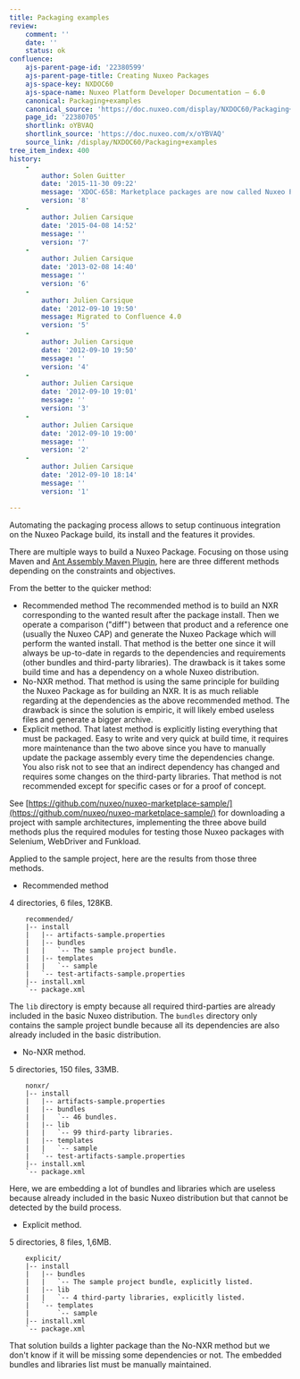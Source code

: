 ```yaml
---
title: Packaging examples
review:
    comment: ''
    date: ''
    status: ok
confluence:
    ajs-parent-page-id: '22380599'
    ajs-parent-page-title: Creating Nuxeo Packages
    ajs-space-key: NXDOC60
    ajs-space-name: Nuxeo Platform Developer Documentation — 6.0
    canonical: Packaging+examples
    canonical_source: 'https://doc.nuxeo.com/display/NXDOC60/Packaging+examples'
    page_id: '22380705'
    shortlink: oYBVAQ
    shortlink_source: 'https://doc.nuxeo.com/x/oYBVAQ'
    source_link: /display/NXDOC60/Packaging+examples
tree_item_index: 400
history:
    -
        author: Solen Guitter
        date: '2015-11-30 09:22'
        message: 'XDOC-658: Marketplace packages are now called Nuxeo Package'
        version: '8'
    -
        author: Julien Carsique
        date: '2015-04-08 14:52'
        message: ''
        version: '7'
    -
        author: Julien Carsique
        date: '2013-02-08 14:40'
        message: ''
        version: '6'
    -
        author: Julien Carsique
        date: '2012-09-10 19:50'
        message: Migrated to Confluence 4.0
        version: '5'
    -
        author: Julien Carsique
        date: '2012-09-10 19:50'
        message: ''
        version: '4'
    -
        author: Julien Carsique
        date: '2012-09-10 19:01'
        message: ''
        version: '3'
    -
        author: Julien Carsique
        date: '2012-09-10 19:00'
        message: ''
        version: '2'
    -
        author: Julien Carsique
        date: '2012-09-10 18:14'
        message: ''
        version: '1'

---
```

Automating the packaging process allows to setup continuous integration on the Nuxeo Package build, its install and the features it provides.

There are multiple ways to build a Nuxeo Package. Focusing on those using Maven and [Ant Assembly Maven Plugin](https://github.com/nuxeo/ant-assembly-maven-plugin), here are three different methods depending on the constraints and objectives.

From the better to the quicker method:

*   Recommended method
    The recommended method is to build an NXR corresponding to the wanted result after the package install. Then we operate a comparison ("diff") between that product and a reference one (usually the Nuxeo CAP) and generate the Nuxeo Package which will perform the wanted install. That method is the better one since it will always be up-to-date in regards to the dependencies and requirements (other bundles and third-party libraries). The drawback is it takes some build time and has a dependency on a whole Nuxeo distribution.
*   No-NXR method.
    That method is using the same principle for building the Nuxeo Package as for building an NXR. It is as much reliable regarding at the dependencies as the above recommended method. The drawback is since the solution is empiric, it will likely embed useless files and generate a bigger archive.
*   Explicit method.
    That latest method is explicitly listing everything that must be packaged. Easy to write and very quick at build time, it requires more maintenance than the two above since you have to manually update the package assembly every time the dependencies change. You also risk not to see that an indirect dependency has changed and requires some changes on the third-party libraries. That method is not recommended except for specific cases or for a proof of concept.

See [https://github.com/nuxeo/nuxeo-marketplace-sample/](https://github.com/nuxeo/nuxeo-marketplace-sample/) for downloading a project with sample architectures, implementing the three above build methods plus the required modules for testing those Nuxeo packages with Selenium, WebDriver and Funkload.

Applied to the sample project, here are the results from those three methods.

*   Recommended method

4 directories, 6 files, 128KB.

```
    recommended/
    |-- install
    |   |-- artifacts-sample.properties
    |   |-- bundles
    |   |   `-- The sample project bundle.
    |   |-- templates
    |   |   `-- sample
    |   `-- test-artifacts-sample.properties
    |-- install.xml
    `-- package.xml
```

The `lib`&nbsp;directory is empty because all required third-parties are already included in the basic Nuxeo distribution. The `bundles` directory only contains the sample project bundle because all its dependencies are also already included in the basic distribution.

*   No-NXR method.

5 directories, 150 files, 33MB.

```
    nonxr/
    |-- install
    |   |-- artifacts-sample.properties
    |   |-- bundles
    |   |   `-- 46 bundles.
    |   |-- lib
    |   |   `-- 99 third-party libraries.
    |   |-- templates
    |   |   `-- sample
    |   `-- test-artifacts-sample.properties
    |-- install.xml
    `-- package.xml
```

Here, we are embedding a lot of bundles and libraries which are useless because already included in the basic Nuxeo distribution but that cannot be detected by the build process.

*   Explicit method.

5 directories, 8 files, 1,6MB.

```
    explicit/
    |-- install
    |   |-- bundles
    |   |   `-- The sample project bundle, explicitly listed.
    |   |-- lib
    |   |   `-- 4 third-party libraries, explicitly listed.
    |   `-- templates
    |       `-- sample
    |-- install.xml
    `-- package.xml
```

That solution builds a lighter package than the No-NXR method but we don't know if it will be missing some dependencies or not. The embedded bundles and libraries list must be manually maintained.
